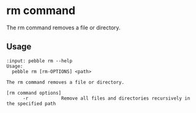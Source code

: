 # rm command

The rm command removes a file or directory.

## Usage

<!-- START AUTOMATED OUTPUT -->
```{terminal}
:input: pebble rm --help
Usage:
  pebble rm [rm-OPTIONS] <path>

The rm command removes a file or directory.

[rm command options]
      -r            Remove all files and directories recursively in the specified path
```
<!-- END AUTOMATED OUTPUT -->
